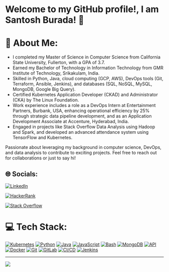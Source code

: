 

# Welcome to my GitHub profile!, I am Santosh Burada! 👋

# 💫 About Me:
- I completed my Master of Science in Computer Science from California State University, Fullerton, with a GPA of 3.7.
- Earned my Bachelor of Technology in Information Technology from GMR Institute of Technology, Srikakulam, India.
- Skilled in Python, Java, cloud computing (GCP, AWS), DevOps tools (Git, Terraform, Ansible, Jenkins), and databases (SQL, NoSQL, MySQL, MongoDB, Google Big Query).
- Certified Kubernetes Application Developer (CKAD) and Administrator (CKA) by The Linux Foundation.
- Work experience includes a role as a DevOps Intern at Entertainment Partners, Burbank, USA, enhancing operational efficiency by 25% through strategic data pipeline development, and as an Application Development Associate at Accenture, Hyderabad, India.
- Engaged in projects like Stack Overflow Data Analysis using Hadoop and Spark, and developed an advanced attendance system using TensorFlow and Kubernetes.

Passionate about leveraging my background in computer science, DevOps, and data analysis to contribute to exciting projects. Feel free to reach out for collaborations or just to say hi!


## 🌐 Socials:
[![LinkedIn](https://img.shields.io/badge/LinkedIn-%230077B5.svg?logo=linkedin&logoColor=white)](https://www.linkedin.com/in/santosh-burada/)

[![HackerRank](https://img.shields.io/badge/HackerRank-2EC866.svg?logo=hackerrank&logoColor=white)](https://www.hackerrank.com/profile/17341A1207_IT)

[![Stack Overflow](https://img.shields.io/badge/Stack%20Overflow-F58025.svg?logo=stackoverflow&logoColor=white)](https://stackoverflow.com/users/11602431/santosh-burada?tab=profile)

# 💻 Tech Stack:
[![Kubernetes](https://img.shields.io/badge/Kubernetes-326CE5?style=for-the-badge&logo=kubernetes&logoColor=white)](https://ti-user-certificates.s3.amazonaws.com/e0df7fbf-a057-42af-8a1f-590912be5460/bd0ff104-f25f-4dab-995c-05cdeb8eac8f-santosh-burada-d1988117-dab3-4afa-9bbc-a87c719db8eb-certificate.pdf)
[![Python](https://img.shields.io/badge/Python-3776AB?style=for-the-badge&logo=python&logoColor=white)](YOUR_PYTHON_LINK)
[![Java](https://img.shields.io/badge/Java-007396?style=for-the-badge&logo=java&logoColor=white)](YOUR_JAVA_LINK)
[![JavaScript](https://img.shields.io/badge/JavaScript-F7DF1E?style=for-the-badge&logo=javascript&logoColor=black)](YOUR_JAVASCRIPT_LINK)
[![Bash](https://img.shields.io/badge/Bash-4EAA25?style=for-the-badge&logo=gnu-bash&logoColor=white)](YOUR_BASH_LINK)
[![MongoDB](https://img.shields.io/badge/MongoDB-47A248?style=for-the-badge&logo=mongodb&logoColor=white)](YOUR_MONGODB_LINK)
[![API](https://img.shields.io/badge/API-0096D6?style=for-the-badge&logo=apiary&logoColor=white)](YOUR_API_LINK)
[![Docker](https://img.shields.io/badge/Docker-2496ED?style=for-the-badge&logo=docker&logoColor=white)](YOUR_DOCKER_LINK)
[![Git](https://img.shields.io/badge/Git-F05032?style=for-the-badge&logo=git&logoColor=white)](YOUR_GIT_LINK)
[![GitLab](https://img.shields.io/badge/GitLab-FCA121?style=for-the-badge&logo=gitlab&logoColor=white)](YOUR_GITLAB_LINK)
[![CI/CD](https://img.shields.io/badge/CI/CD-0170FE?style=for-the-badge&logo=github-actions&logoColor=white)](YOUR_CI_CD_LINK)
[![Jenkins](https://img.shields.io/badge/Jenkins-D24939?style=for-the-badge&logo=jenkins&logoColor=white)](YOUR_JENKINS_LINK)



---
[![](https://visitcount.itsvg.in/api?id=santosh-burada&icon=0&color=0)](https://visitcount.itsvg.in)
